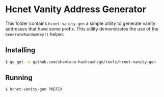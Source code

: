 # Hcnet Vanity Address Generator

This folder contains `hcnet-vanity-gen` a simple utility to generate vanity addresses that have some prefix.  This utility demonstrates the use of the
`GenerateRandomKey()` helper.

## Installing

```bash
$ go get -u github.com/shantanu-hashcash/go/tools/hcnet-vanity-gen
```

## Running

```bash
$ hcnet-vanity-gen PREFIX
```
